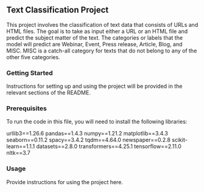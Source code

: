 ## Text Classification Project

This project involves the classification of text data that consists of 
URLs and HTML files. The goal is to take as input either a URL or an 
HTML file and predict the subject matter of the text. The categories 
or labels that the model will predict are Webinar, Event, Press 
release, Article, Blog, and MISC. MISC is a catch-all category for 
texts that do not belong to any of the other five categories.

### Getting Started

Instructions for setting up and using the project will be provided in 
the relevant sections of the README.

### Prerequisites

To run the code in this file, you will need to install the following 
libraries:

urllib3==1.26.6
pandas==1.4.3
numpy==1.21.2
matplotlib==3.4.3
seaborn==0.11.2
spacy==3.4.2
tqdm==4.64.0
newspaper==0.2.8
scikit-learn==1.1.1
datasets==2.8.0
transformers==4.25.1
tensorflow==2.11.0
nltk==3.7

### Usage
Provide instructions for using the project here.
